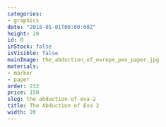 ```yaml
---
categories:
- graphics
date: "2018-01-01T00:00:00Z"
height: 20
id: 0
inStock: false
isVisible: false
mainImage: the_abduction_of_evrope_pen_paper.jpg
materials:
- marker
- paper
order: 232
price: 150
slug: the-abduction-of-eva-2
title: The Abduction of Eva 2
width: 20
---
```


